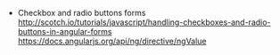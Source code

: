 * Checkbox and radio buttons forms     
http://scotch.io/tutorials/javascript/handling-checkboxes-and-radio-buttons-in-angular-forms    
https://docs.angularjs.org/api/ng/directive/ngValue
